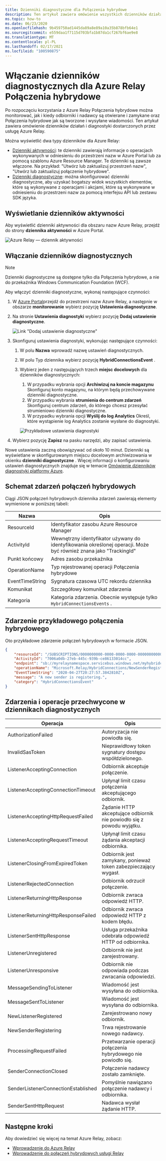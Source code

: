 ```yaml
---
title: Dzienniki diagnostyczne dla Połączenia hybrydowe
description: Ten artykuł zawiera omówienie wszystkich dzienników działań i diagnostyki, które są dostępne dla Azure Relay.
ms.topic: how-to
ms.date: 06/23/2020
ms.openlocfilehash: 9b459750ad1445da89a8e89a10a35b878bfb64e1
ms.sourcegitcommit: e559daa1f7115d703bfa1b87da1cf267bf6ae9e8
ms.translationtype: MT
ms.contentlocale: pl-PL
ms.lasthandoff: 02/17/2021
ms.locfileid: "100590875"
---
```

# <a name="enable-diagnostics-logs-for-azure-relay-hybrid-connections"></a>Włączanie dzienników diagnostycznych dla Azure Relay Połączenia hybrydowe
Po rozpoczęciu korzystania z Azure Relay Połączenia hybrydowe można monitorować, jak i kiedy odbiorniki i nadawcy są otwierane i zamykane oraz Połączenia hybrydowe jak są tworzone i wysyłane wiadomości. Ten artykuł zawiera omówienie dzienników działań i diagnostyki dostarczonych przez usługę Azure Relay. 

Można wyświetlić dwa typy dzienników dla Azure Relay:

- [Dzienniki aktywności](../azure-monitor/essentials/platform-logs-overview.md): te dzienniki zawierają informacje o operacjach wykonywanych w odniesieniu do przestrzeni nazw w Azure Portal lub za pomocą szablonu Azure Resource Manager. Te dzienniki są zawsze włączone. Na przykład: "Utwórz lub zaktualizuj przestrzeń nazw", "Utwórz lub zaktualizuj połączenie hybrydowe". 
- [Dzienniki diagnostyczne](../azure-monitor/essentials/platform-logs-overview.md): można skonfigurować dzienniki diagnostyczne, aby uzyskać bogatszy widok wszystkich elementów, które są wykonywane z operacjami i akcjami, które są wykonywane w odniesieniu do przestrzeni nazw za pomocą interfejsu API lub zestawu SDK języka.

## <a name="view-activity-logs"></a>Wyświetlanie dzienników aktywności
Aby wyświetlić dzienniki aktywności dla obszaru nazw Azure Relay, przejdź do strony **dziennika aktywności** w Azure Portal.

![Azure Relay — dziennik aktywności](./media/diagnostic-logs/activity-log.png)

## <a name="enable-diagnostic-logs"></a>Włączanie dzienników diagnostycznych

> [!NOTE]
> Dzienniki diagnostyczne są dostępne tylko dla Połączenia hybrydowe, a nie do przekaźnika Windows Communication Foundation (WCF).

Aby włączyć dzienniki diagnostyczne, wykonaj następujące czynności:

1. W [Azure Portal](https://portal.azure.com)przejdź do przestrzeni nazw Azure Relay, a następnie w obszarze **monitorowanie** wybierz pozycję  **Ustawienia diagnostyczne**.
1. Na stronie **Ustawienia diagnostyki** wybierz pozycję **Dodaj ustawienie diagnostyczne**.  

   ![Link "Dodaj ustawienie diagnostyczne"](./media/diagnostic-logs/add-diagnostic-setting.png)

1. Skonfiguruj ustawienia diagnostyki, wykonując następujące czynności:
    1. W polu **Nazwa** wprowadź nazwę ustawień diagnostycznych.  
    2. W polu Typ dziennika wybierz pozycję **HybridConnectionsEvent** . 
    3. Wybierz jeden z następujących trzech **miejsc docelowych** dla dzienników diagnostycznych:  
        1. W przypadku wybrania opcji **Archiwizuj na koncie magazynu** Skonfiguruj konto magazynu, na którym będą przechowywane dzienniki diagnostyczne.  
        2. W przypadku wybrania **strumienia do centrum zdarzeń** Skonfiguruj centrum zdarzeń, do którego chcesz przesyłać strumieniowo dzienniki diagnostyczne.
        3. W przypadku wybrania opcji **Wyślij do log Analytics** Określ, które wystąpienie log Analytics zostanie wysłane do diagnostyki.  

        ![Przykładowe ustawienia diagnostyki](./media/diagnostic-logs/sample-diagnostic-settings.png)
1. Wybierz pozycję **Zapisz** na pasku narzędzi, aby zapisać ustawienia.

Nowe ustawienia zaczną obowiązywać od około 10 minut. Dzienniki są wyświetlane w skonfigurowanym miejscu docelowym archiwizowania w okienku **dzienniki diagnostyczne** . Więcej informacji o konfigurowaniu ustawień diagnostycznych znajduje się w temacie [Omówienie dzienników diagnostyki platformy Azure](../azure-monitor/essentials/platform-logs-overview.md).


## <a name="schema-for-hybrid-connections-events"></a>Schemat zdarzeń połączeń hybrydowych
Ciągi JSON połączeń hybrydowych dziennika zdarzeń zawierają elementy wymienione w poniższej tabeli:

| Nazwa | Opis |
| ------- | ------- |
| ResourceId | Identyfikator zasobu Azure Resource Manager |
| ActivityId | Wewnętrzny identyfikator używany do identyfikowania określonej operacji. Może być również znana jako "TrackingId" |
| Punkt końcowy | Adres zasobu przekaźnika |
| OperationName | Typ rejestrowanej operacji Połączenia hybrydowe |
| EventTimeString | Sygnatura czasowa UTC rekordu dziennika |
| Komunikat | Szczegółowy komunikat zdarzenia |
| Kategoria | Kategoria zdarzenia. Obecnie występuje tylko `HybridConnectionsEvents` . 


## <a name="sample-hybrid-connections-event"></a>Zdarzenie przykładowego połączenia hybrydowego
Oto przykładowe zdarzenie połączeń hybrydowych w formacie JSON. 

```json
{
    "resourceId": "/SUBSCRIPTIONS/0000000000-0000-0000-0000-0000000000000/RESOURCEGROUPS/MyResourceGroup/PROVIDERS/MICROSOFT.RELAY/NAMESPACES/MyRelayNamespace",
    "ActivityId": "7006a0db-27eb-445c-939b-ce86133014cc",
    "endpoint": "sb://myrelaynamespace.servicebus.windows.net/myhybridconnection/7006a0db-27eb-445c-939b-ce86133014cc_G5",
    "operationName": "Microsoft.Relay/HybridConnections/NewSenderRegistering",
    "EventTimeString": "2020-04-27T20:27:57.3842810Z",
    "message": "A new sender is registering.",
    "category": "HybridConnectionsEvent"
}
```

## <a name="events-and-operations-captured-in-diagnostic-logs"></a>Zdarzenia i operacje przechwycone w dziennikach diagnostycznych

| Operacja | Opis | 
| --------- | ----------- | 
| AuthorizationFailed | Autoryzacja nie powiodła się.|
| InvalidSasToken | Nieprawidłowy token sygnatury dostępu współdzielonego. | 
| ListenerAcceptingConnection | Odbiornik akceptuje połączenie. |
| ListenerAcceptingConnectionTimeout | Upłynął limit czasu połączenia akceptującego odbiornik. |
| ListenerAcceptingHttpRequestFailed | Żądanie HTTP akceptujące odbiornik nie powiodło się z powodu wyjątku. |
| ListenerAcceptingRequestTimeout | Upłynął limit czasu żądania akceptacji odbiornika. |  
| ListenerClosingFromExpiredToken | Odbiornik jest zamykany, ponieważ token zabezpieczający wygasł. | 
| ListenerRejectedConnection | Odbiornik odrzucił połączenie. |
| ListenerReturningHttpResponse | Odbiornik zwraca odpowiedź HTTP. |  
| ListenerReturningHttpResponseFailed | Odbiornik zwraca odpowiedź HTTP z kodem błędu. | 
 ListenerSentHttpResponse | Usługa przekaźnika odebrała odpowiedź HTTP od odbiornika. | 
| ListenerUnregistered | Odbiornik nie jest zarejestrowany. | 
| ListenerUnresponsive | Odbiornik nie odpowiada podczas zwracania odpowiedzi. | 
| MessageSendingToListener | Wiadomość jest wysyłana do odbiornika. |
| MessageSentToListener | Wiadomość jest wysyłana do odbiornika. | 
| NewListenerRegistered | Zarejestrowano nowy odbiornik. |
| NewSenderRegistering | Trwa rejestrowanie nowego nadawcy. | 
| ProcessingRequestFailed | Przetwarzanie operacji połączenia hybrydowego nie powiodło się. | 
| SenderConnectionClosed | Połączenie nadawcy zostało zamknięte. |
| SenderListenerConnectionEstablished | Pomyślnie nawiązano połączenie nadawcy i odbiornika. |
| SenderSentHttpRequest | Nadawca wysłał żądanie HTTP. | 


## <a name="next-steps"></a>Następne kroki

Aby dowiedzieć się więcej na temat Azure Relay, zobacz:

* [Wprowadzenie do Azure Relay](relay-what-is-it.md)
* [Wprowadzenie do połączeń hybrydowych usługi Relay](relay-hybrid-connections-dotnet-get-started.md)

